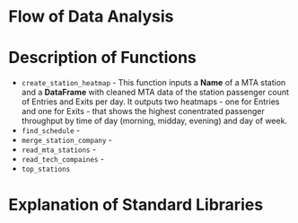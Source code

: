 # Flow of Data Analysis

# Description of Functions
* `create_station_heatmap` - This function inputs a **Name** of a MTA station and a **DataFrame** with cleaned MTA data of the station passenger count of  Entries and Exits per day. It outputs two heatmaps - one for Entries and one for Exits - that shows the highest conentrated passenger throughput by time of day (morning, midday, evening) and day of week.
* `find_schedule` - 
* `merge_station_company` - 
* `read_mta_stations` - 
* `read_tech_compaines` -
* `top_stations`

# Explanation of Standard Libraries

